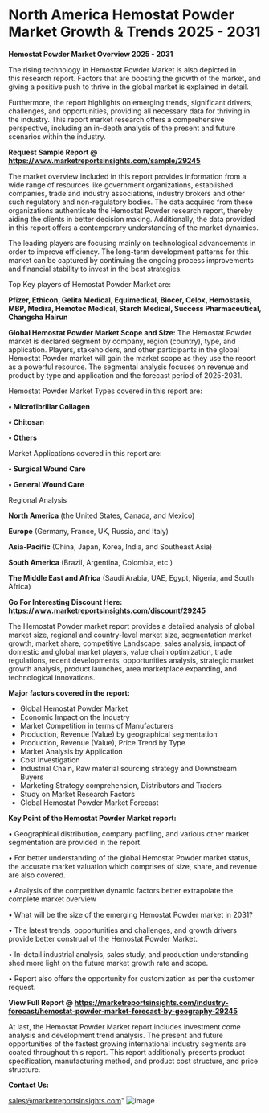 # North America Hemostat Powder Market Growth & Trends 2025 - 2031

<Strong> Hemostat Powder Market Overview 2025 - 2031</strong>

The rising technology in Hemostat Powder Market is also depicted in this research report. Factors that are boosting the growth of the market, and giving a positive push to thrive in the global market is explained in detail.

Furthermore, the report highlights on emerging trends, significant drivers, challenges, and opportunities, providing all necessary data for thriving in the industry. This report market research offers a comprehensive perspective, including an in-depth analysis of the present and future scenarios within the industry.

<strong>Request Sample Report @ <a href=https://www.marketreportsinsights.com/sample/29245>https://www.marketreportsinsights.com/sample/29245</a></strong>

The market overview included in this report provides information from a wide range of resources like government organizations, established companies, trade and industry associations, industry brokers and other such regulatory and non-regulatory bodies. The data acquired from these organizations authenticate the Hemostat Powder research report, thereby aiding the clients in better decision making. Additionally, the data provided in this report offers a contemporary understanding of the market dynamics.

The leading players are focusing mainly on technological advancements in order to improve efficiency. The long-term development patterns for this market can be captured by continuing the ongoing process improvements and financial stability to invest in the best strategies.

Top Key players of Hemostat Powder Market are:

<strong>Pfizer, Ethicon, Gelita Medical, Equimedical, Biocer, Celox, Hemostasis, MBP, Medira, Hemotec Medical, Starch Medical, Success Pharmaceutical, Changsha Hairun</strong>

<strong><b>Global Hemostat Powder Market Scope and Size:</b></strong>
The Hemostat Powder market is declared segment by company, region (country), type, and application. Players, stakeholders, and other participants in the global Hemostat Powder market will gain the market scope as they use the report as a powerful resource. The segmental analysis focuses on revenue and product by type and application and the forecast period of 2025-2031.

Hemostat Powder Market Types covered in this report are:

<strong>• Microfibrillar Collagen

• Chitosan

• Others</strong>

Market Applications covered in this report are:

<strong>• Surgical Wound Care

• General Wound Care</strong> 

Regional Analysis

<strong>North America</strong> (the United States, Canada, and Mexico)

<strong>Europe</strong> (Germany, France, UK, Russia, and Italy)

<strong>Asia-Pacific</strong> (China, Japan, Korea, India, and Southeast Asia)

<strong>South America</strong> (Brazil, Argentina, Colombia, etc.)

<strong>The Middle East and Africa</strong> (Saudi Arabia, UAE, Egypt, Nigeria, and South Africa)

<strong>Go For Interesting Discount Here: <a href=https://www.marketreportsinsights.com/discount/29245>https://www.marketreportsinsights.com/discount/29245</a></strong>

The Hemostat Powder market report provides a detailed analysis of global market size, regional and country-level market size, segmentation market growth, market share, competitive Landscape, sales analysis, impact of domestic and global market players, value chain optimization, trade regulations, recent developments, opportunities analysis, strategic market growth analysis, product launches, area marketplace expanding, and technological innovations.

<strong><b>Major factors covered in the report:</b></strong>
<ul>
  <li>Global Hemostat Powder Market </li>
  <li>Economic Impact on the Industry</li>
  <li>Market Competition in terms of Manufacturers</li>
  <li>Production, Revenue (Value) by geographical segmentation</li>
  <li>Production, Revenue (Value), Price Trend by Type</li>
  <li>Market Analysis by Application</li>
  <li>Cost Investigation</li>
  <li>Industrial Chain, Raw material sourcing strategy and Downstream Buyers</li>
  <li>Marketing Strategy comprehension, Distributors and Traders</li>
  <li>Study on Market Research Factors</li>
  <li>Global Hemostat Powder Market Forecast</li>
</ul>

<strong><b>Key Point of the Hemostat Powder Market report:</b></strong>

• Geographical distribution, company profiling, and various other market segmentation are provided in the report.

• For better understanding of the global Hemostat Powder market status, the accurate market valuation which comprises of size, share, and revenue are also covered.

• Analysis of the competitive dynamic factors better extrapolate the complete market overview

• What will be the size of the emerging Hemostat Powder market in 2031?

• The latest trends, opportunities and challenges, and growth drivers provide better construal of the Hemostat Powder Market.

• In-detail industrial analysis, sales study, and production understanding shed more light on the future market growth rate and scope.

• Report also offers the opportunity for customization as per the customer request.

<strong><b>View Full Report @ <a href=https://marketreportsinsights.com/industry-forecast/hemostat-powder-market-forecast-by-geography-29245>https://marketreportsinsights.com/industry-forecast/hemostat-powder-market-forecast-by-geography-29245</a></b></strong>


At last, the Hemostat Powder Market report includes investment come analysis and development trend analysis. The present and future opportunities of the fastest growing international industry segments are coated throughout this report. This report additionally presents product specification, manufacturing method, and product cost structure, and price structure.

<strong>Contact Us:</strong>

sales@marketreportsinsights.com"
![image](https://github.com/user-attachments/assets/c87fa65f-5421-41b4-b692-ad892a94fbc4)
